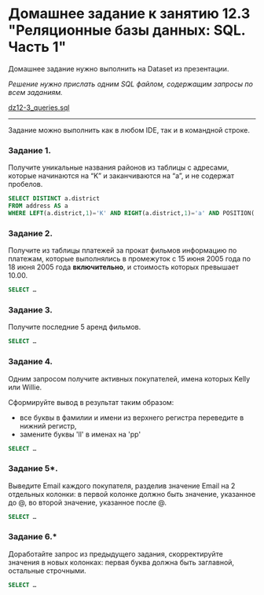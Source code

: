# Домашнее задание к занятию 12.3 "Реляционные базы данных: SQL. Часть 1"

Домашнее задание нужно выполнить на Dataset из презентации.

*Решение нужно прислать одним SQL файлом, содержащим запросы по всем заданиям.*

[dz12-3_queries.sql](dz12-3_queries.sql)

---

Задание можно выполнить как в любом IDE, так и в командной строке.

### Задание 1.

Получите уникальные названия районов из таблицы с адресами, которые начинаются на “K” и заканчиваются на “a”, и не содержат пробелов.

```sql
SELECT DISTINCT a.district
FROM address AS a 
WHERE LEFT(a.district,1)='K' AND RIGHT(a.district,1)='a' AND POSITION(' ' IN a.district)=0

```

### Задание 2.

Получите из таблицы платежей за прокат фильмов информацию по платежам, которые выполнялись в промежуток с 15 июня 2005 года по 18 июня 2005 года **включительно**, 
и стоимость которых превышает 10.00.

```sql
SELECT …
```

### Задание 3.

Получите последние 5 аренд фильмов.

```sql
SELECT …
```

### Задание 4.

Одним запросом получите активных покупателей, имена которых Kelly или Willie. 

Сформируйте вывод в результат таким образом:
- все буквы в фамилии и имени из верхнего регистра переведите в нижний регистр,
- замените буквы 'll' в именах на 'pp'

```sql
SELECT …
```

### Задание 5*.

Выведите Email каждого покупателя, разделив значение Email на 2 отдельных колонки: в первой колонке должно быть значение, указанное до @, во второй значение, указанное после @.

```sql
SELECT …
```

### Задание 6.*

Доработайте запрос из предыдущего задания, скорректируйте значения в новых колонках: первая буква должна быть заглавной, остальные строчными.

```sql
SELECT …
```

